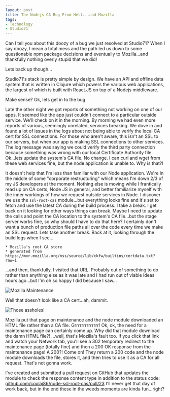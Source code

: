 ```yaml
---
layout: post
title: The Nodejs CA Bug From Hell...and Mozilla
tags:
- Technology
- Studio71
---
```


Can I tell you about this doozy of a bug we just resolved at Studio71? When I say doozy, I mean a total mess and the path led us down to some questionable npm package decisions and eventually to Mozilla...and thankfully nothing overly stupid that we did!

Lets back up though...

Studio71's stack is pretty simple by design. We have an API and offline data system that is written in Clojure which powers the various web applications, the largest of which is built with React.JS on top of a Nodejs middleware.

Make sense? Ok, lets get in to the bug.

Late the other night we got reports of something not working on one of our apps. It seemed like the app just couldn't connect to a particular outside service. We'll check on it in the morning. By morning we had even more reports of various, seemingly unrelated, services breaking. We dove in and found a lot of issues in the logs about not being able to verify the local CA cert for SSL connections. For those who aren't aware, this isn't an SSL to our servers, but when our app is making SSL connections to other services. The log message was saying we could verify the third party connection because something was wrong with our local Certificate Authority file. Ok...lets update the system's CA file. No change. I can curl and wget from these web services fine, but the node application is unable to. Why is that?!

It doesn't help that I'm less than familiar with our Node application. We're in the middle of some "corporate restructuring" which means I'm down 2/3 of my JS developers at the moment. Nothing else is moving while I frantically read up on CA certs, Node JS in general, and better familiarize myself with the inner workings of how we request outside services in Node. I discover we use the `ssl-root-cas` module...but everything looks fine and it's set to fetch and use the latest CA during the build process. I take a break. I get back on it looking for other ways things can break. Maybe I need to update the calls and point the CA location to the system's CA file...but the stage server works fine, so why should I have to do that here? I certainly don't want a bunch of production file paths all over the code every time we make an SSL request. Lets take another break. Back at it, looking through the build logs when I see...

```
* Mozilla's root CA store
* generated from https://mxr.mozilla.org/nss/source/lib/ckfw/builtins/certdata.txt?raw=1
```

...and then, thankfully, I visited that URL. Probably out of something to do rather than anything else as it was late and I had run out of viable ideas hours ago...but I'm oh so happy I did because I saw...

![Mozilla Maintenance](/public/images/mozilla_maintenance.png)

Well that doesn't look like a CA cert...ah, dammit.

![Those assholes!](/public/images/mozilla_maintenance_2.png)

Mozilla put that page on maintenance and the node module downloaded an HTML file rather than a CA file. Grrrrrrrrrrrrrr! Ok, ok, the need for a maintenance page can certainly come up. Why did that module download the damn HTML file?! ...well, that's Mozilla's fault too. If you click that link and watch your Network tab, you'll see a 302 temporary redirect to the maintenance page (totally fine) and then a 200 OK response from the maintenance page! A 200?! Come on! They return a 200 code and the node module downloads the file, stores it, and then tries to use it as a CA for all request. That's not gonna work.

I've created and submitted a pull request on GitHub that updates the module to check the response content type in addition to the status code: [github.com/coolaj86/node-ssl-root-cas/pull/23](https://github.com/coolaj86/node-ssl-root-cas/pull/23) I'll never get that day of work back, but in the end these in the weeds moments are kinda fun...right?